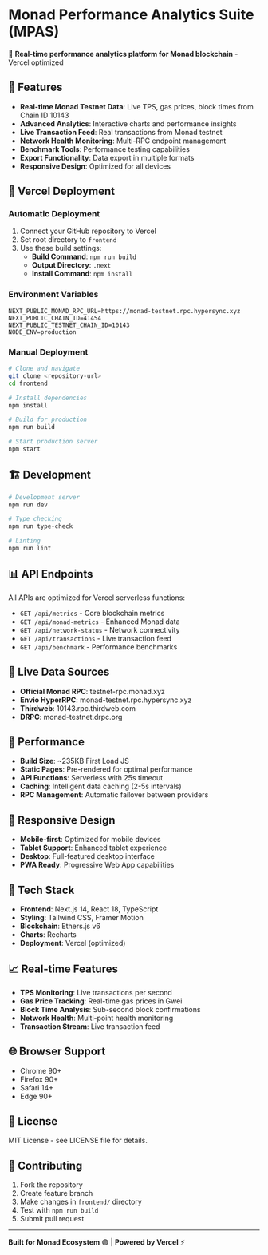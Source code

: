 # Monad Performance Analytics Suite (MPAS)

🚀 **Real-time performance analytics platform for Monad blockchain** - Vercel optimized

## 🌟 Features

- **Real-time Monad Testnet Data**: Live TPS, gas prices, block times from Chain ID 10143
- **Advanced Analytics**: Interactive charts and performance insights
- **Live Transaction Feed**: Real transactions from Monad testnet
- **Network Health Monitoring**: Multi-RPC endpoint management
- **Benchmark Tools**: Performance testing capabilities
- **Export Functionality**: Data export in multiple formats
- **Responsive Design**: Optimized for all devices

## 🔧 Vercel Deployment

### Automatic Deployment
1. Connect your GitHub repository to Vercel
2. Set root directory to `frontend`
3. Use these build settings:
   - **Build Command**: `npm run build`
   - **Output Directory**: `.next`
   - **Install Command**: `npm install`

### Environment Variables
```env
NEXT_PUBLIC_MONAD_RPC_URL=https://monad-testnet.rpc.hypersync.xyz
NEXT_PUBLIC_CHAIN_ID=41454
NEXT_PUBLIC_TESTNET_CHAIN_ID=10143
NODE_ENV=production
```

### Manual Deployment
```bash
# Clone and navigate
git clone <repository-url>
cd frontend

# Install dependencies
npm install

# Build for production
npm run build

# Start production server
npm start
```

## 🏗️ Development

```bash
# Development server
npm run dev

# Type checking
npm run type-check

# Linting
npm run lint
```

## 📊 API Endpoints

All APIs are optimized for Vercel serverless functions:

- `GET /api/metrics` - Core blockchain metrics
- `GET /api/monad-metrics` - Enhanced Monad data
- `GET /api/network-status` - Network connectivity
- `GET /api/transactions` - Live transaction feed
- `GET /api/benchmark` - Performance benchmarks

## 🔗 Live Data Sources

- **Official Monad RPC**: testnet-rpc.monad.xyz
- **Envio HyperRPC**: monad-testnet.rpc.hypersync.xyz
- **Thirdweb**: 10143.rpc.thirdweb.com
- **DRPC**: monad-testnet.drpc.org

## 🚀 Performance

- **Build Size**: ~235KB First Load JS
- **Static Pages**: Pre-rendered for optimal performance
- **API Functions**: Serverless with 25s timeout
- **Caching**: Intelligent data caching (2-5s intervals)
- **RPC Management**: Automatic failover between providers

## 📱 Responsive Design

- **Mobile-first**: Optimized for mobile devices
- **Tablet Support**: Enhanced tablet experience
- **Desktop**: Full-featured desktop interface
- **PWA Ready**: Progressive Web App capabilities

## 🔧 Tech Stack

- **Frontend**: Next.js 14, React 18, TypeScript
- **Styling**: Tailwind CSS, Framer Motion
- **Blockchain**: Ethers.js v6
- **Charts**: Recharts
- **Deployment**: Vercel (optimized)

## 📈 Real-time Features

- **TPS Monitoring**: Live transactions per second
- **Gas Price Tracking**: Real-time gas prices in Gwei
- **Block Time Analysis**: Sub-second block confirmations
- **Network Health**: Multi-point health monitoring
- **Transaction Stream**: Live transaction feed

## 🌐 Browser Support

- Chrome 90+
- Firefox 90+
- Safari 14+
- Edge 90+

## 📝 License

MIT License - see LICENSE file for details.

## 🤝 Contributing

1. Fork the repository
2. Create feature branch
3. Make changes in `frontend/` directory
4. Test with `npm run build`
5. Submit pull request

---

**Built for Monad Ecosystem** 🟣 | **Powered by Vercel** ⚡ 